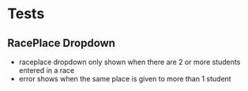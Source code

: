 # Tests

## RacePlace Dropdown

* raceplace dropdown only shown when there are 2 or more students entered in a race
* error shows when the same place is given to more than 1 student